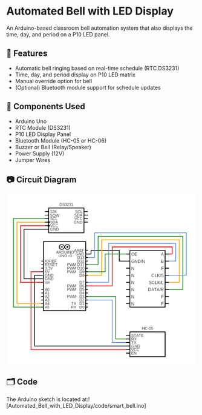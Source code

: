 # Automated Bell with LED Display

An Arduino-based classroom bell automation system that also displays the time, day, and period on a P10 LED panel.

## 🔧 Features

- Automatic bell ringing based on real-time schedule (RTC DS3231)
- Time, day, and period display on P10 LED matrix
- Manual override option for bell
- (Optional) Bluetooth module support for schedule updates

## 🧰 Components Used

- Arduino Uno
- RTC Module (DS3231)
- P10 LED Display Panel
- Bluetooth Module (HC-05 or HC-06)
- Buzzer or Bell (Relay/Speaker)
- Power Supply (12V)
- Jumper Wires

## 📷 Circuit Diagram

![Circuit Diagram](circuit_diagram/circuit.png)

## 🗂️ Code

The Arduino sketch is located at:![Automated_Bell_with_LED_Display/code/smart_bell.ino]
